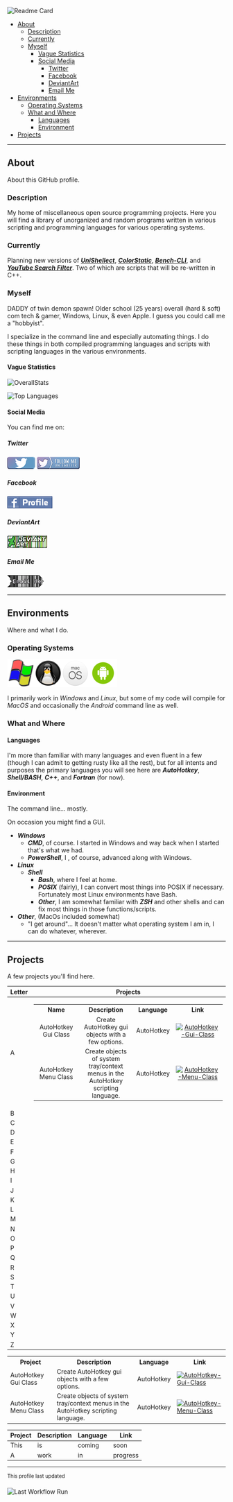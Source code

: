 ![Readme Card](https://github-readme-stats.vercel.app/api/pin/?username=Lateralus138&layout=compact&repo=Lateralus138&bg_color=1d1d1d&theme=vision-friendly-dark&border_radius=16&fg_color=e2d2e2)

- [About](#about)
  - [Description](#description)
  - [Currently](#currently)
  - [Myself](#myself)
    - [Vague Statistics](#vague-statistics)
    - [Social Media](#social-media)
      - [Twitter](#twitter)
      - [Facebook](#facebook)
      - [DeviantArt](#deviantart)
      - [Email Me](#email-me)
- [Environments](#environments)
  - [Operating Systems](#operating-systems)
  - [What and Where](#what-and-where)
    - [Languages](#languages)
    - [Environment](#environment)
- [Projects](#projects)

---

## About

About this GitHub profile.

### Description

My home of miscellaneous open source programming projects&#46; Here you will find a library of  unorganized and random programs written in various scripting and programming languages for various operating systems&#46;

### Currently

Planning new versions of [***UniShellect***](https://github.com/Lateralus138/UniShellect), [***ColorStatic***](https://github.com/Lateralus138/colorstatic-bash), [***Bench-CLI***](https://github.com/Lateralus138/bench-cli), and [***YouTube Search Filter***](https://github.com/Lateralus138/YouTubeSearchFilter)&#46; Two of which are scripts that will be re&#45;written in C&#43;&#43;&#46;

### Myself

DADDY of twin demon spawn&#33; Older school &#40;25 years&#41; overall &#40;hard &#38; soft&#41; com tech & gamer&#44; Windows&#44; Linux&#44; &#38; even Apple&#46; I guess you could call me a &#34;hobbyist&#34;&#46;

I specialize in the command line and especially automating things&#46; I do these things in both compiled programming languages and scripts with scripting languages in the various environments&#46;

#### Vague Statistics

![OverallStats](https://github-readme-stats.vercel.app/api?username=Lateralus138&show_icons=true&bg_color=1d1d1d&theme=vision-friendly-dark&border_radius=16&fg_color=e2d2e2)

![Top Languages](https://github-readme-stats.vercel.app/api/top-langs/?username=Lateralus138&layout=compact&bg_color=1d1d1d&hide=html,css,scss,makefile,javascript&langs_count=10&theme=vision-friendly-dark&border_radius=16&fg_color=e2d2e2)

#### Social Media

You can find me on&#58;

##### Twitter

[![Twitter Profile](docs/media/images/twitter_button.png)](https://twitter.com/TheFluxApex) [![Twitter Follow](docs/media/images/twitter_follow.png)](https://twitter.com/intent/user?screen_name=TheFluxApex)

##### Facebook

[![Facebook Profile](docs/media/images/fb_profile.png)](https://www.facebook.com/lateralus138)

##### DeviantArt

[![DeviantArt Profile](docs/media/images/deviantart_button.png)](https://www.deviantart.com/lateralus138)

##### Email Me

[![Email Me](docs/media/images/emailme_logo.png)](mailto:faithnomoread@yahoo.com)

---

## Environments

Where and what I do.

### Operating Systems

![Windows Logo](./docs/../images/windows_logo.png)![Linux Logo](./docs/../images/linux_logo.png)![MacOS Logo](./images/macos_logo.png)![Android Logo](docs/media/images/android_logo.png)

I primarily work in *Windows* and *Linux*&#44; but some of my code will compile for *MacOS* and occasionally the *Android* command line as well&#46;

### What and Where

#### Languages 

I&#39;m more than familiar with many languages and even fluent in a few &#40;though I can admit to getting rusty like all the rest&#41;&#44; but for all intents and purposes the primary languages you will see here are ***AutoHotkey***&#44; ***Shell&#47;BASH***&#44; ***C&#43;&#43;***&#44; and ***Fortran*** &#40;for now&#41;&#46;

#### Environment

The command line&#46;&#46;&#46; mostly&#46;

On occasion you might find a GUI&#46;

- ***Windows***
  - ***CMD***&#44; of course&#46; I started in Windows and way back when I started that's what we had&#46;
  - ***PowerShell***&#44; I &#44; of course&#44; advanced along with Windows&#46; 
- ***Linux***
  - ***Shell***
    - ***Bash***&#44; where I feel at home&#46;
    - ***POSIX*** &#40;fairly&#41;&#44; I can convert most things into POSIX if necessary&#46; Fortunately most Linux environments have Bash.
    - ***Other***&#44; I am somewhat familiar with ***ZSH*** and other shells and can fix most things in those functions&#47;scripts&#46;
- ***Other***&#44; &#40;MacOs included somewhat&#41; 
  - &#34;I get around&#34;&#46;&#46;&#46; It doesn&#39;t matter what operating system I am in, I can do whatever&#44; wherever&#46;

---

## Projects

A few projects you'll find here.

|Letter|Projects|
|:---|:---:|
|A|<table><tr><th>Name</th><th>Description</th><th>Language</th><th>Link</th></tr><tr><td>AutoHotkey Gui Class</td><td>Create AutoHotkey gui objects with a<br>few options.</td><td>AutoHotkey</td><td><a href="https://github.com/Lateralus138/AutoHotkey-Gui-Class"><img src="https://img.shields.io/github/downloads/Lateralus138/AutoHotkey-Gui-Class/total?style=for-the-badge&amp;label=AHK-Gui-Class&amp;labelColor=1d1d1d" alt="AutoHotkey-Gui-Class"></a></td></tr><tr><td>AutoHotkey Menu Class</td><td>Create objects of system tray/context<br>menus in the AutoHotkey scripting language.</td><td>AutoHotkey</td><td><p><a href="https://github.com/Lateralus138/AutoHotkey-Menu-Class"><img src="https://img.shields.io/github/downloads/Lateralus138/AutoHotkey-Menu-Class/total?style=for-the-badge&amp;label=AHK-Menu-Class&amp;labelColor=1d1d1d" alt="AutoHotkey-Menu-Class"></a></p></td></tr></table>|
|B||
|C||
|D||
|E||
|F||
|G||
|H||
|I||
|J||
|K||
|L||
|M||
|N||
|O||
|P||
|Q||
|R||
|S||
|T||
|U||
|V||
|W||
|X||
|Y||
|Z||

<table>
  <tr>
    <th>Project</th>
    <th>Description</th>
    <th>Language</th>
    <th>Link</th>
  </tr>
  <tr>
    <td>AutoHotkey Gui Class</td>
    <td>Create AutoHotkey gui objects with a few options.</td>
    <td>AutoHotkey</td>
    <td><a href="https://github.com/Lateralus138/AutoHotkey-Gui-Class"><img src="https://img.shields.io/github/downloads/Lateralus138/AutoHotkey-Gui-Class/total?style=for-the-badge&amp;label=AHK-Gui-Class&amp;labelColor=1d1d1d" alt="AutoHotkey-Gui-Class"></a></td>
  </tr>
  <tr>
    <td>AutoHotkey Menu Class</td>
    <td>Create objects of system tray/context menus in the AutoHotkey scripting language.</td>
    <td>AutoHotkey</td>
    <td><p><a href="https://github.com/Lateralus138/AutoHotkey-Menu-Class"><img src="https://img.shields.io/github/downloads/Lateralus138/AutoHotkey-Menu-Class/total?style=for-the-badge&amp;label=AHK-Menu-Class&amp;labelColor=1d1d1d" alt="AutoHotkey-Menu-Class"></a></p>
</td>
  </tr>
</table>

|Project|Description|Language|Link|
|---|---|---|---|
|This|is|coming|soon|
|A|work|in|progress|

---

<sup>This profile last updated</sup>

![Last Workflow Run](https://img.shields.io/endpoint?url=https://raw.githubusercontent.com/Lateralus138/Lateralus138/master/docs/json/workflow_timestamp.json&color=B54369&labelColor=222F38)
